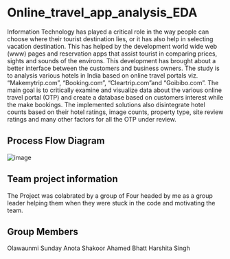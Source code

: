 # Online_travel_app_analysis_EDA

Information Technology has played a critical role in the way people can choose where their tourist destination lies, or it has also help in 
selecting vacation destination. This has helped by the development world wide web (www) pages and reservation apps that assist tourist in comparing prices, 
sights and sounds of the environs. This development has brought about a better interface between the customers and business owners. 
The study is to analysis various hotels in India based on online travel portals viz. “Makemytrip.com”, “Booking.com”, “Cleartrip.com”and “Goibibo.com”. 
The main goal is to critically examine and visualize data about the various online travel portal (OTP) and create a database based on customers interest while
the make bookings. The implemented solutions also disintegrate hotel counts based on their hotel ratings, image counts, property type, site review 
ratings and many other factors for all the OTP under review.

## Process Flow Diagram
![image](https://user-images.githubusercontent.com/72537343/123977803-38325f80-d9b7-11eb-9d4c-a697a50d0878.png)

## Team project information
The Project was colabrated by a group of Four headed by me as a group leader helping them when they were stuck in the code and motivating the team.

## Group Members 
 Olawaunmi Sunday Anota
 Shakoor Ahamed Bhatt
 Harshita Singh

